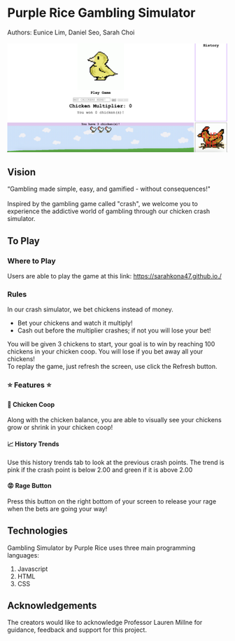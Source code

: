 # Purple Rice Gambling Simulator

Authors: Eunice Lim, Daniel Seo, Sarah Choi \
\
<img width="800" alt="Game Image" src="https://github.com/sarahkona47/sarahkona47.github.io/blob/main/images/gameimage.png">

## Vision
“Gambling made simple, easy, and gamified - without consequences!"\
\
Inspired by the gambling game called "crash", we welcome you to experience the addictive world of gambling through our chicken crash simulator.

## To Play

### Where to Play
Users are able to play the game at this link: https://sarahkona47.github.io./ 

### Rules
In our crash simulator, we bet chickens instead of money. 

- Bet your chickens and watch it multiply!
- Cash out before the multiplier crashes; if not you will lose your bet!

You will be given 3 chickens to start, your goal is to win by reaching 100 chickens in your chicken coop. You will lose if you bet away all your chickens!\
To replay the game, just refresh the screen, use click the Refresh button. 

### ⭐️ Features ⭐️

#### 🐔 Chicken Coop
Along with the chicken balance, you are able to visually see your chickens grow or shrink in your chicken coop!
#### 📈 History Trends 
Use this history trends tab to look at the previous crash points. The trend is pink if the crash point is below 2.00 and green if it is above 2.00
#### 😡 Rage Button
Press this button on the right bottom of your screen to release your rage when the bets are going your way! 

## Technologies
Gambling Simulator by Purple Rice uses three main programming languages: 
1. Javascript
2. HTML
3. CSS

## Acknowledgements
The creators would like to acknowledge Professor Lauren Millne for guidance, feedback and support for this project. 
